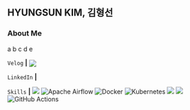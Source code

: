 ## HYUNGSUN KIM, 김형선
### About Me
a
b
c
d
e

<!--
**JAMIEKIMHS/JAMIEKIMHS** is a ✨ _special_ ✨ repository because its `README.md` (this file) appears on your GitHub profile.

Here are some ideas to get you started:

- 🔭 I’m currently working on 
- 🌱 I’m currently learning ...
- 👯 I’m looking to collaborate on ...
- 🤔 I’m looking for help with ...
- 💬 Ask me about ...
- 📫 How to reach me: ...
- 😄 Pronouns: ...
- ⚡ Fun fact: ...
-->
`Velog` **|**
<a href="https://velog.io/@khsss45"><img src="https://img.shields.io/badge/Velog-20C997?style=flat-square&logo=Velog&logoColor=white" align="center"/></a>

`LinkedIn` **|**

`Skills` **|** 
<img src="https://img.shields.io/badge/Python-3776AB?style=flat-square&logo=Python&logoColor=white"/>
![Apache Airflow](https://img.shields.io/badge/Apache%20Airflow-017CEE?style=for-the-badge&logo=Apache%20Airflow&logoColor=white)
![Docker](https://img.shields.io/badge/docker-%230db7ed.svg?style=for-the-badge&logo=docker&logoColor=white)
![Kubernetes](https://img.shields.io/badge/kubernetes-%23326ce5.svg?style=for-the-badge&logo=kubernetes&logoColor=white)
<img src="https://img.shields.io/badge/Linux-FCC624?style=flat-square&logo=linux&logoColor=black"/> 
<img src="https://img.shields.io/badge/Amazon AWS-232F3E?style=flat-square&logo=amazonaws&logoColor=white"/>
![GitHub Actions](https://img.shields.io/badge/github%20actions-%232671E5.svg?style=for-the-badge&logo=githubactions&logoColor=white)
